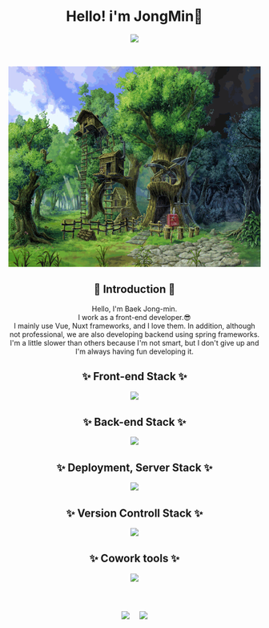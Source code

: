 <div align="center">

# Hello! i'm JongMin👏

<a href="https://github.com/devmini1203"><img src="https://hits.seeyoufarm.com/api/count/incr/badge.svg?url=https%3A%2F%2Fgithub.com%2Fdevmini1203&count_bg=%233D7CC8&title_bg=%23555555&icon=smugmug.svg&icon_color=%23E7E7E7&title=hits&edge_flat=false"/></a>

<br/>

<p><img src="/assets/img/gif/i013652326682.gif" width="100%" height="400px"/></p>
<!-- 
<br/> -->

## 🙌 Introduction 🙌

Hello, I'm Baek Jong-min. </br>
I work as a front-end developer.😎 </br>
I mainly use Vue, Nuxt frameworks, and I love them.
In addition, although not professional, we are also developing backend using spring frameworks.</br>
I'm a little slower than others because I'm not smart, but I don't give up and I'm always having fun developing it.

## ✨ Front-end Stack ✨

<div>
  <img src="https://skillicons.dev/icons?i=js,ts,html,css,tailwind,vue,nuxt,vite,webpack,scss,bootstrap,vuetify,pinia" />
<div>

## ✨ Back-end Stack ✨

<div>
  <img src="https://skillicons.dev/icons?i=spring,java" />
<div>

## ✨ Deployment, Server Stack ✨

<div>
  <img src="https://skillicons.dev/icons?i=nginx,vercel,ubuntu,docker,linux" />
<div>

## ✨ Version Controll Stack ✨

<div>
  <img src="https://skillicons.dev/icons?i=git,github,gitlab" />
<div>

## ✨ Cowork tools ✨

<div>
  <img src="https://skillicons.dev/icons?i=figma,notion,postman" />
<div>

<br/>

#

<div style="display: flex; justify-content: center;">
  <img src="https://github-readme-stats.vercel.app/api?username=devmini1203&show_icons=true&theme=dracula" style="margin-right: 20px;" />
  <img src="https://github-readme-stats.vercel.app/api/top-langs/?username=devmini1203&layout=compact&theme=tokyonight" />
</div>

</div>
